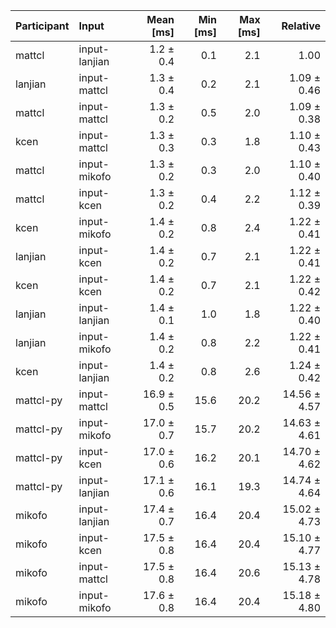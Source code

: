 | Participant | Input | Mean [ms] | Min [ms] | Max [ms] | Relative |
|:---|:---|---:|---:|---:|---:|
| mattcl | input-lanjian | 1.2 ± 0.4 | 0.1 | 2.1 | 1.00 |
| lanjian | input-mattcl | 1.3 ± 0.4 | 0.2 | 2.1 | 1.09 ± 0.46 |
| mattcl | input-mattcl | 1.3 ± 0.2 | 0.5 | 2.0 | 1.09 ± 0.38 |
| kcen | input-mattcl | 1.3 ± 0.3 | 0.3 | 1.8 | 1.10 ± 0.43 |
| mattcl | input-mikofo | 1.3 ± 0.2 | 0.3 | 2.0 | 1.10 ± 0.40 |
| mattcl | input-kcen | 1.3 ± 0.2 | 0.4 | 2.2 | 1.12 ± 0.39 |
| kcen | input-mikofo | 1.4 ± 0.2 | 0.8 | 2.4 | 1.22 ± 0.41 |
| lanjian | input-kcen | 1.4 ± 0.2 | 0.7 | 2.1 | 1.22 ± 0.41 |
| kcen | input-kcen | 1.4 ± 0.2 | 0.7 | 2.1 | 1.22 ± 0.42 |
| lanjian | input-lanjian | 1.4 ± 0.1 | 1.0 | 1.8 | 1.22 ± 0.40 |
| lanjian | input-mikofo | 1.4 ± 0.2 | 0.8 | 2.2 | 1.22 ± 0.41 |
| kcen | input-lanjian | 1.4 ± 0.2 | 0.8 | 2.6 | 1.24 ± 0.42 |
| mattcl-py | input-mattcl | 16.9 ± 0.5 | 15.6 | 20.2 | 14.56 ± 4.57 |
| mattcl-py | input-mikofo | 17.0 ± 0.7 | 15.7 | 20.2 | 14.63 ± 4.61 |
| mattcl-py | input-kcen | 17.0 ± 0.6 | 16.2 | 20.1 | 14.70 ± 4.62 |
| mattcl-py | input-lanjian | 17.1 ± 0.6 | 16.1 | 19.3 | 14.74 ± 4.64 |
| mikofo | input-lanjian | 17.4 ± 0.7 | 16.4 | 20.4 | 15.02 ± 4.73 |
| mikofo | input-kcen | 17.5 ± 0.8 | 16.4 | 20.4 | 15.10 ± 4.77 |
| mikofo | input-mattcl | 17.5 ± 0.8 | 16.4 | 20.6 | 15.13 ± 4.78 |
| mikofo | input-mikofo | 17.6 ± 0.8 | 16.4 | 20.4 | 15.18 ± 4.80 |
